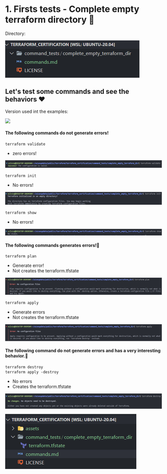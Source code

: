 # 1. Firsts tests - Complete empty terraform directory 👀️

Directory:

![](Lab-Commands/assets/20230315_110654_image.png)

## Let's test some commands and see the behaviors ❤️

Version used int the examples:

![](Lab-Commands/Lab-Commands/assets/20230315_124414_image.png)

#### The following commands do not generate errors!

```
terraform validate
```

* zero errors!

![](Lab-Commands/assets/20230315_110822_image.png)

```
terraform init
```

* No errors!

![](Lab-Commands/assets/20230315_110909_image.png)

```
terraform show
```

* No errors!

![](Lab-Commands/assets/20230315_110941_image.png)

#### The following commands generates errors!👀️

```
terraform plan
```

* Generate error!
* Not creates the terraform.tfstate

![](Lab-Commands/assets/20230315_111223_image.png)

```
terraform apply
```

* Generate errors
* Not creates the terraform.tfstate

![](Lab-Commands/assets/20230315_111319_image.png)

#### The following command do not generate errors and has a very interesting behavior.🚀️

```
terraform destroy
terraform apply -destroy
```

* No errors
* Creates the terraform.tfstate

![](Lab-Commands/assets/20230315_111511_image.png)

![](Lab-Commands/assets/20230315_111545_image.png)

